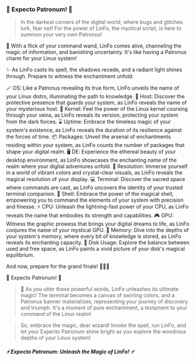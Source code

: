 ### 🔮 Expecto Patronum! 🔮

>In the darkest corners of the digital world, where bugs and glitches lurk, fear not! For the power of LinFo, the mystical script, is here to summon your very own Patronus!

🌟 With a flick of your command wand, LinFo comes alive, channeling the magic of information, and banishing uncertainty. It's like having a Patronus charm for your Linux system!

✨ As LinFo casts its spell, the shadows recede, and a radiant light shines through. Prepare to witness the enchantment unfold:

🪄 OS: Like a Patronus revealing its true form, LinFo unveils the name of your Linux distro, illuminating the path to knowledge.
🏰 Host: Discover the protective presence that guards your system, as LinFo reveals the name of your mysterious host.
🌌 Kernel: Feel the power of the Linux kernel coursing through your veins, as LinFo reveals its version, protecting your system from the dark forces.
⌛ Uptime: Embrace the timeless magic of your system's existence, as LinFo reveals the duration of its resilience against the forces of time.
📦 Packages: Unveil the arsenal of enchantments residing within your system, as LinFo counts the number of packages that shape your digital realm.
🖥️ DE: Experience the ethereal beauty of your desktop environment, as LinFo showcases the enchanting name of the realm where your digital adventures unfold.
🌈 Resolution: Immerse yourself in a world of vibrant colors and crystal-clear visuals, as LinFo reveals the magical resolution of your display.
💻 Terminal: Discover the sacred space where commands are cast, as LinFo uncovers the identity of your trusted terminal companion.
🔨 Shell: Embrace the power of the magical shell, empowering you to command the elements of your system with precision and finesse.
⚡️ CPU: Unleash the lightning-fast power of your CPU, as LinFo reveals the name that embodies its strength and capabilities.
🎮 GPU: Witness the graphic prowess that brings your digital dreams to life, as LinFo conjures the name of your mystical GPU.
🧠 Memory: Dive into the depths of your system's memory, where every bit of knowledge is stored, as LinFo reveals its enchanting capacity.
💾 Disk Usage: Explore the balance between used and free space, as LinFo paints a vivid picture of your disk's magical equilibrium.

And now, prepare for the grand finale! 🎉🎉🎉

🔆 Expecto Patronum! 🔆

>🌟 As you utter these powerful words, LinFo unleashes its ultimate magic! The terminal becomes a canvas of swirling colors, and a Patronus banner materializes, representing your journey of discovery and triumph. It's a moment of pure enchantment, a testament to your command of the Linux realm!

>So, embrace the magic, dear wizard! Invoke the spell, run LinFo, and let your Expecto Patronum shine bright as you explore the wondrous depths of your Linux system!

##### ⚡️ Expecto Patronum: Unleash the Magic of LinFo! ⚡️